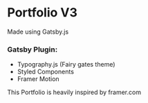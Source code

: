 # Portfolio V3

Made using Gatsby.js

### Gatsby Plugin:
- Typography.js (Fairy gates theme)
- Styled Components
- Framer Motion

This Portfolio is heavily inspired by framer.com